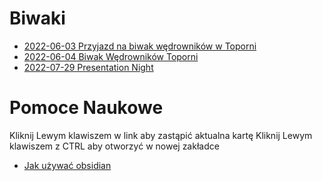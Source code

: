 

# Biwaki
- [2022-06-03 Przyjazd na biwak wędrowników w Toporni](Calendar/2022-06-03%20Przyjazd%20na%20biwak%20wędrowników%20w%20Toporni.md)
- [2022-06-04 Biwak Wędrowników Toporni](Calendar/2022-06-04%20Biwak%20Wędrowników%20Toporni.md)
- [2022-07-29 Presentation Night](Calendar/2022-07-29%20Presentation%20Night.md)


# Pomoce Naukowe
Kliknij Lewym klawiszem w link aby zastąpić aktualna kartę
Kliknij Lewym klawiszem z CTRL aby otworzyć w nowej zakładce
- [Jak używać obsidian](Jak%20uzywac%20obsidian.md) 